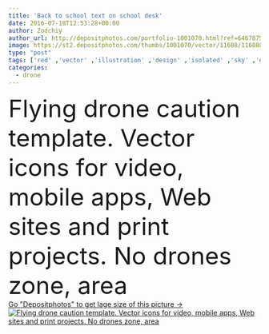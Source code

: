 ```yaml
---
title: 'Back to school text on school desk'
date: 2016-07-18T12:53:28+00:00
author: Zodchiy
author_url: http://depositphotos.com/portfolio-1001070.html?ref=64678756
image: https://st2.depositphotos.com/thumbs/1001070/vector/11688/116888330/api_thumb_450.jpg?forcejpeg=true
type: "post"
tags: ['red' ,'vector' ,'illustration' ,'design' ,'isolated' ,'sky' ,'equipment' ,'sign' ,'vehicle' ,'danger' ,'black' ,'technology' ,'silhouette' ,'symbol' ,'icon' ,'stylized' ,'digital' ,'camera' ,'remote' ,'safety' ,'security' ,'fly' ,'stencil' ,'military' ,'flight' ,'warning' ,'attack' ,'innovation' ,'aircraft' ,'spy' ,'surveillance' ,'predator' ,'stop' ,'plane' ,'logo' ,'aerial' ,'pictogram' ,'zone' ,'ban' ,'prohibited' ,'copter' ,'drone' ,'piloted' ,'unmanned' ,'uav' ,'no fly' ,'quadrocopter' ]
categories: 
  - drone
---
```

<div aling="center">
            <font size="60"> Flying drone caution template. Vector icons for video, mobile apps, Web sites and print projects. No drones zone, area</font>   
</div>
<div>
    <a href='https://depositphotos.com/116888330/stock-illustration-back-to-school-text-on.html?ref=64678756' target=_blank > Go "Depositphotos" to get lage size of this picture ->
        <img href='https://depositphotos.com/116888330/stock-illustration-back-to-school-text-on.html?ref=64678756' src='https://st2.depositphotos.com/1001070/11688/v/950/depositphotos_116888330-stock-illustration-back-to-school-text-on.jpg?forcejpeg=true' alt='Flying drone caution template. Vector icons for video, mobile apps, Web sites and print projects. No drones zone, area' >
    </a>
</div>
